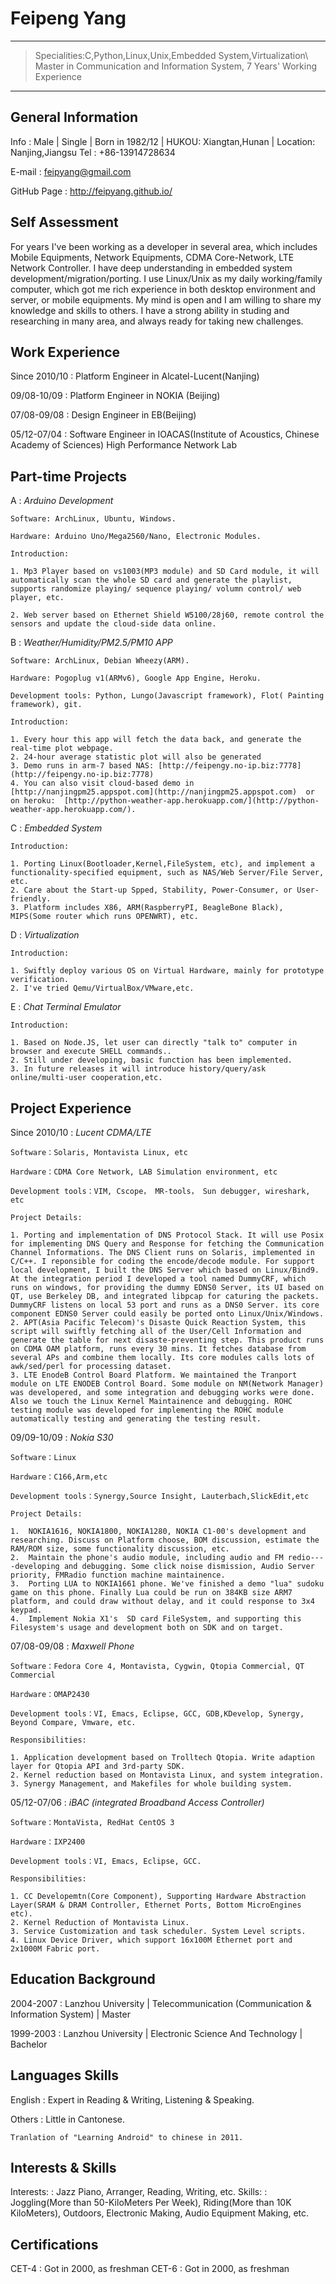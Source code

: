 Feipeng Yang
============

----

> Specialities:C,Python,Linux,Unix,Embedded System,Virtualization\     
> Master in Communication and Information System, 7 Years' Working Experience

----

General Information    
-------------------

Info
:   Male | Single | Born in 1982/12 | HUKOU: Xiangtan,Hunan |
    Location: Nanjing,Jiangsu
Tel
:   +86-13914728634

E-mail
:   feipyang@gmail.com

GitHub Page
:   http://feipyang.github.io/

Self Assessment
---------------

For years I've been working as a developer in several area, which includes Mobile Equipments, Network Equipments, CDMA Core-Network, LTE Network Controller. I have deep understanding in embedded system development/migration/porting. I use Linux/Unix as my daily working/family computer, which got me rich experience in both desktop environment and server, or mobile equipments. My mind is open and I am willing to share my knowledge and skills to others. I have a strong ability in studing and researching in many area, and always ready for taking new challenges. 


Work Experience
---------------
Since 2010/10
:   Platform Engineer in Alcatel-Lucent(Nanjing)

09/08-10/09
:   Platform Engineer in NOKIA (Beijing)

07/08-09/08
:   Design Engineer in EB(Beijing)

05/12-07/04
:   Software Engineer in IOACAS(Institute of Acoustics, Chinese Academy of Sciences) High Performance Network Lab 

Part-time Projects
------------------
A
:   *Arduino Development*

    Software: ArchLinux, Ubuntu, Windows.

    Hardware: Arduino Uno/Mega2560/Nano, Electronic Modules.

    Introduction: 

    1. Mp3 Player based on vs1003(MP3 module) and SD Card module, it will automatically scan the whole SD card and generate the playlist, supports randomize playing/ sequence playing/ volumn control/ web player, etc.

    2. Web server based on Ethernet Shield W5100/28j60, remote control the sensors and update the cloud-side data online.

B
:   *Weather/Humidity/PM2.5/PM10 APP*

    Software: ArchLinux, Debian Wheezy(ARM).

    Hardware: Pogoplug v1(ARMv6), Google App Engine, Heroku.

    Development tools: Python, Lungo(Javascript framework), Flot( Painting framework), git. 

    Introduction:

    1. Every hour this app will fetch the data back, and generate the real-time plot webpage. 
    2. 24-hour average statistic plot will also be generated 
    3. Demo runs in arm-7 based NAS: [http://feipengy.no-ip.biz:7778](http://feipengy.no-ip.biz:7778)
    4. You can also visit cloud-based demo in [http://nanjingpm25.appspot.com](http://nanjingpm25.appspot.com)  or on heroku:  [http://python-weather-app.herokuapp.com/](http://python-weather-app.herokuapp.com/).  

C
:   *Embedded System*

    Introduction: 

    1. Porting Linux(Bootloader,Kernel,FileSystem, etc), and implement a functionality-specified equipment, such as NAS/Web Server/File Server, etc. 
    2. Care about the Start-up Spped, Stability, Power-Consumer, or User-friendly. 
    3. Platform includes X86, ARM(RaspberryPI, BeagleBone Black), MIPS(Some router which runs OPENWRT), etc. 

D
:   *Virtualization*

    Introduction:

    1. Swiftly deploy various OS on Virtual Hardware, mainly for prototype verification.
    2. I've tried Qemu/VirtualBox/VMware,etc. 

E
:   *Chat Terminal Emulator*

    Introduction:

    1. Based on Node.JS, let user can directly "talk to" computer in browser and execute SHELL commands..
    2. Still under developing, basic function has been implemented. 
    3. In future releases it will introduce history/query/ask online/multi-user cooperation,etc.

Project Experience
------------------
Since 2010/10
:   *Lucent CDMA/LTE*

    Software：Solaris, Montavista Linux, etc

    Hardware：CDMA Core Network, LAB Simulation environment, etc

    Development tools：VIM, Cscope， MR-tools， Sun debugger, wireshark, etc

    Project Details:

    1. Porting and implementation of DNS Protocol Stack. It will use Posix for implementing DNS Query and Response for fetching the Communication Channel Informations. The DNS Client runs on Solaris, implemented in C/C++. I reponsible for coding the encode/decode module. For support local development, I built the DNS Server which based on Linux/Bind9. At the integration period I developed a tool named DummyCRF, which runs on windows, for providing the dummy EDNS0 Server, its UI based on QT, use Berkeley DB, and integrated libpcap for caturing the packets. DummyCRF listens on local 53 port and runs as a DNS0 Server. its core component EDNS0 Server could easily be ported onto Linux/Unix/Windows. 
    2. APT(Asia Pacific Telecom)'s Disaste Quick Reaction System, this script will swiftly fetching all of the User/Cell Information and generate the table for next disaste-preventing step. This product runs on CDMA OAM platform, runs every 30 mins. It fetches database from several APs and combine them locally. Its core modules calls lots of awk/sed/perl for processing dataset. 
    3. LTE EnodeB Control Board Platform. We maintained the Tranport module on LTE ENODEB Control Board. Some module on NM(Network Manager) was developered, and some integration and debugging works were done. Also we touch the Linux Kernel Maintainence and debugging. ROHC testing module was developed for implementing the ROHC module automatically testing and generating the testing result. 

09/09-10/09
:   *Nokia S30*

    Software：Linux

    Hardware：C166,Arm,etc

    Development tools：Synergy,Source Insight, Lauterbach,SlickEdit,etc

    Project Details:

    1.  NOKIA1616, NOKIA1800, NOKIA1280, NOKIA C1-00's development and researching. Discuss on Platform choose, BOM discussion, estimate the RAM/ROM size, some functionality discussion, etc. 
    2.  Maintain the phone's audio module, including audio and FM redio----developing and debugging. Some click noise dismission, Audio Server priority, FMRadio function machine maintainence. 
    3.  Porting LUA to NOKIA1661 phone. We've finished a demo "lua" sudoku game on this phone. Finally Lua could be run on 384KB size ARM7 platform, and could draw without delay, and it could response to 3x4 keypad. 
    4.  Implement Nokia X1's  SD card FileSystem, and supporting this Filesystem's usage and development both on SDK and on target.

07/08-09/08
:   *Maxwell Phone*

    Software：Fedora Core 4, Montavista, Cygwin, Qtopia Commercial, QT Commercial

    Hardware：OMAP2430

    Development tools：VI, Emacs, Eclipse, GCC, GDB,KDevelop, Synergy, Beyond Compare, Vmware, etc.

    Responsibilities:

    1. Application development based on Trolltech Qtopia. Write adaption layer for Qtopia API and 3rd-party SDK.  
    2. Kernel reduction based on Montavista Linux, and system integration.
    3. Synergy Management, and Makefiles for whole building system.

05/12-07/06
:   *iBAC (integrated Broadband Access Controller)*

    Software：MontaVista, RedHat CentOS 3

    Hardware：IXP2400 

    Development tools：VI, Emacs, Eclipse, GCC.

    Responsibilities:

    1. CC Developemtn(Core Component), Supporting Hardware Abstraction Layer(SRAM & DRAM Controller, Ethernet Ports, Bottom MicroEngines etc).
    2. Kernel Reduction of Montavista Linux.
    3. Service Customization and task scheduler. System Level scripts.
    4. Linux Device Driver, which support 16x100M Ethernet port and 2x1000M Fabric port.

Education Background
--------------------
2004-2007
:   Lanzhou University | Telecommunication (Communication & Information System) | Master

1999-2003
:   Lanzhou University | Electronic Science And Technology | Bachelor

Languages Skills
----------------
English
:   Expert in Reading & Writing, Listening & Speaking. 

Others
:   Little in Cantonese.

    Tranlation of "Learning Android" to chinese in 2011. 

Interests & Skills
-------------------
Interests:
:   Jazz Piano, Arranger, Reading, Writing, etc.
Skills:
:   Joggling(More than 50-KiloMeters Per Week), Riding(More than 10K KiloMeters), Outdoors, Electronic Making, Audio Equipment Making, etc. 

Certifications
--------------
CET-4
:   Got in 2000, as freshman
CET-6
:   Got in 2000, as freshman
